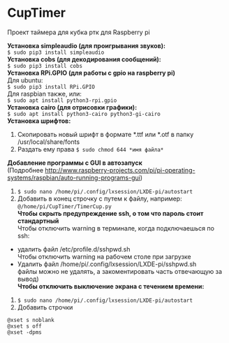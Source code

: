 # CupTimer
Проект таймера для кубка ртк для Raspberry pi

**Установка simpleaudio (для проигрывания звуков):**  
```$ sudo pip3 install simpleaudio```  
**Установка cobs (для декодирования сообщений):**  
```$ sudo pip3 install cobs```  
**Установка RPi.GPIO (для работы с gpio на raspberry pi)**  
Для ubuntu:  
```$ sudo pip3 install RPi.GPIO```  
Для raspbian также, или:  
```$ sudo apt install python3-rpi.gpio```  
**Установка cairo (для отрисовки графики):**  
```$ sudo apt install python3-cairo python3-gi-cairo```  
**Установка шрифтов:**  
1. Скопировать новый шрифт в формате *.ttf или *.otf в папку /usr/local/share/fonts  
2. Раздать ему права ```$ sudo chmod 644 *имя файла*```  


**Добавление программы с GUI в автозапуск**  
(Подробнее http://www.raspberry-projects.com/pi/pi-operating-systems/raspbian/auto-running-programs-gui)  
1. ```$ sudo nano /home/pi/.config/lxsession/LXDE-pi/autostart```
2. Добавить в конец строчку с путем к файлу, например:  
```@/home/pi/CupTimer/TimerCup.py```  
**Чтобы скрыть предупреждение ssh, о том что пароль стоит стандартный**  
Чтобы отключить warning в терминале, когда подключаешься по ssh:  
- удалить файл /etc/profile.d/sshpwd.sh  
Чтобы отключить warning на рабочем столе при загрузке  
- Удалить файл /home/pi/.config/lxsession/LXDE-pi/sshpwd.sh  
файлы можно не удалять, а закоментировать часть отвечающую за вывод)  
**Чтобы отключить выключение экрана с течением времени:**  
1. ```$ sudo nano /home/pi/.config/lxsession/LXDE-pi/autostart```  
2. Добавить строчки  
```
@xset s noblank  
@xset s off  
@xset -dpms
```
